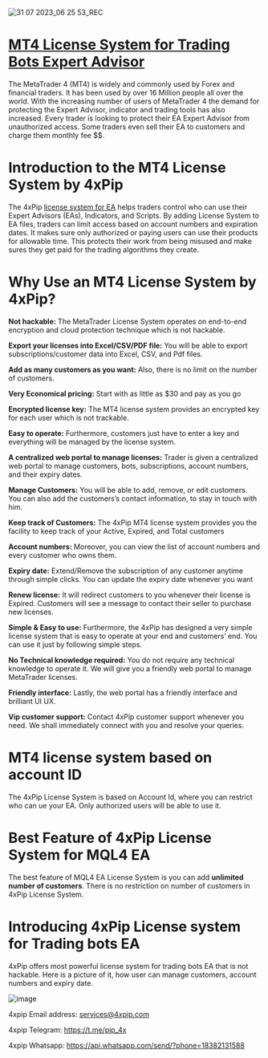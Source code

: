 ![31 07 2023_06 25 53_REC](https://github.com/user-attachments/assets/0843cbf0-59ad-4b91-84da-f7b1dc7c43bb)
# [MT4 License System for Trading Bots Expert Advisor](https://4xpip.com/product/mt4-license-system-for-trading-bots)
The MetaTrader 4 (MT4) is widely and commonly used by Forex and financial traders. It has been used by over 16 Million people all over the world. With the increasing number of users of MetaTrader 4 the demand for protecting the Expert Advisor, indicator and trading tools has also increased. Every trader is looking to protect their EA Expert Advisor from unauthorized access. Some traders even sell their EA to customers and charge them monthly fee $$.

# Introduction to the MT4 License System by 4xPip
The 4xPip [license system for EA](https://4xpip.com/product/mt4-license-system-for-trading-bots) helps traders control who can use their Expert Advisors (EAs), Indicators, and Scripts. By adding License System to EA files, traders can limit access based on account numbers and expiration dates. It makes sure only authorized or paying users can use their products for allowable time. This protects their work from being misused and make sures they get paid for the trading algorithms they create.

# Why Use an MT4 License System by 4xPip?

**Not hackable:** The MetaTrader License System operates on end-to-end encryption and cloud protection technique which is not hackable.

**Export your licenses into Excel/CSV/PDF file:** You will be able to export subscriptions/customer data into Excel, CSV, and Pdf files.

**Add as many customers as you want:** Also, there is no limit on the number of customers.

**Very Economical pricing:** Start with as little as $30 and pay as you go

**Encrypted license key:** The MT4 license system provides an encrypted key for each user which is not trackable.

**Easy to operate:** Furthermore, customers just have to enter a key and everything will be managed by the license system.

**A centralized web portal to manage licenses:** Trader is given a centralized web portal to manage customers, bots, subscriptions, account numbers, and their expiry dates.

**Manage Customers:** You will be able to add, remove, or edit customers. You can also add the customers’s contact information, to stay in touch with him.

**Keep track of Customers:** The 4xPip MT4 license system provides you the facility to keep track of your Active, Expired, and Total customers

**Account numbers:** Moreover, you can view the list of account numbers and every customer who owns them.

**Expiry date:** Extend/Remove the subscription of any customer anytime through simple clicks. You can update the expiry date whenever you want

**Renew license:** It will redirect customers to you whenever their license is Expired. Customers will see a message to contact their seller to purchase new licenses.

**Simple & Easy to use:** Furthermore, the 4xPip has designed a very simple license system that is easy to operate at your end and customers’ end. You can use it just by following simple steps.

**No Technical knowledge required:** You do not require any technical knowledge to operate it. We will give you a friendly web portal to manage MetaTrader licenses.

**Friendly interface:** Lastly, the web portal has a friendly interface and brilliant UI UX.

**Vip customer support:** Contact 4xPip customer support whenever you need. We shall immediately connect with you and resolve your queries.

# MT4 license system based on account ID
The 4xPip License System is based on Account Id, where you can restrict who can ue your EA. Only authorized users will be able to use it.

# Best Feature of 4xPip License System for MQL4 EA
The best feature of MQL4 EA License System is you can add **unlimited number of customers**. There is no restriction on number of customers in 4xPip License System.

# Introducing 4xPip License system for Trading bots EA
4xPip offers most powerful license system for trading bots EA that is not hackable. Here is a picture of it, how user can manage customers, account numbers and expiry date.

![image](https://github.com/user-attachments/assets/8d229581-7a60-4437-9611-12f6744af064)

4xpip Email address: services@4xpip.com

4xpip Telegram: https://t.me/pip_4x

4xpip Whatsapp: https://api.whatsapp.com/send/?phone=18382131588
